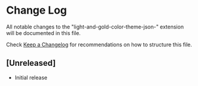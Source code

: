 # Change Log

All notable changes to the "light-and-gold-color-theme-json-" extension will be documented in this file.

Check [Keep a Changelog](http://keepachangelog.com/) for recommendations on how to structure this file.

## [Unreleased]

- Initial release

